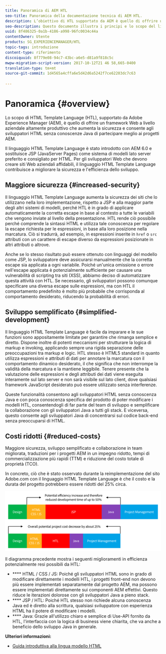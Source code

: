 ```yaml
---
title: Panoramica di AEM HTL
seo-title: Panoramica della documentazione tecnica di AEM HTL.
description: L’obiettivo di HTL supportato da AEM è quello di offrire un framework Web a livello aziendale altamente produttivo che aumenta la sicurezza e consente agli sviluppatori HTML senza conoscenze Java di partecipare meglio ai progetti AEM.
seo-description: Questo documento illustra i principi e lo scopo del linguaggio HTL (HTML Template Language) supportato da Adobe Experience Manager. HTL è un framework Web a livello aziendale altamente produttivo che aumenta la sicurezza e consente agli sviluppatori HTML senza conoscenze Java di partecipare meglio ai progetti AEM.
uuid: 8f486325-0a1b-4186-a998-96fc0034c44a
contentOwner: Utente
products: SG_EXPERIENCEMANAGER/HTL
topic-tags: introduzione
content-type: riferimento
discoiquuid: 8f779e08-94c7-43bc-a6e5-d81a9f818c5c
mwpw-migration-script-version: 2017-10-12T21 46 58,665-0400
translation-type: tm+mt
source-git-commit: 1d4565a4cffa6e5d42d6a5242f7ce62203dc7c63

---
```



# Panoramica {#overview}

Lo scopo di HTML Template Language (HTL), supportato da Adobe Experience Manager (AEM), è quello di offrire un framework Web a livello aziendale altamente produttivo che aumenta la sicurezza e consente agli sviluppatori HTML senza conoscenze Java di partecipare meglio ai progetti AEM.

Il linguaggio HTML Template Language è stato introdotto con AEM 6.0 e sostituisce JSP (JavaServer Pages) come sistema di modelli lato server preferito e consigliato per HTML. Per gli sviluppatori Web che devono creare siti Web aziendali affidabili, il linguaggio HTML Template Language contribuisce a migliorare la sicurezza e l'efficienza dello sviluppo.

## Maggiore sicurezza {#increased-security}

Il linguaggio HTML Template Language aumenta la sicurezza dei siti che lo utilizzano nella loro implementazione, rispetto a JSP e alla maggior parte degli altri sistemi di modelli, perché HTL è in grado di applicare automaticamente la corretta escape in base al contesto a tutte le variabili che vengono inviate al livello della presentazione. HTL rende ciò possibile perché comprende la sintassi HTML e utilizza tale conoscenza per regolare la escape richiesta per le espressioni, in base alla loro posizione nella marcatura. Ciò si tradurrà, ad esempio, in espressioni inserite in `href` o `src` attributi con un carattere di escape diverso da espressioni posizionate in altri attributi o altrove.

Anche se lo stesso risultato può essere ottenuto con linguaggi del modello come JSP, lo sviluppatore deve assicurarsi manualmente che la corretta escape sia applicata a ogni variabile. Poiché un'unica omissione o errore nell'escape applicata è potenzialmente sufficiente per causare una vulnerabilità di scripting tra siti (XSS), abbiamo deciso di automatizzare questa attività con HTL. Se necessario, gli sviluppatori possono comunque specificare una diversa escape sulle espressioni, ma con HTL il comportamento predefinito è molto più probabile che corrisponda al comportamento desiderato, riducendo la probabilità di errori.

## Sviluppo semplificato {#simplified-development}

Il linguaggio HTML Template Language è facile da imparare e le sue funzioni sono appositamente limitate per garantire che rimanga semplice e diretto. Dispone inoltre di potenti meccanismi per strutturare la logica di markup e invoking, applicando sempre una rigida separazione delle preoccupazioni tra markup e logic. HTL stesso è HTML5 standard in quanto utilizza espressioni e attributi di dati per annotare la marcatura con il comportamento dinamico desiderato, il che significa che non interrompe la validità della marcatura e la mantiene leggibile. Tenere presente che la valutazione delle espressioni e degli attributi dei dati viene eseguita interamente sul lato server e non sarà visibile sul lato client, dove qualsiasi framework JavaScript desiderato può essere utilizzato senza interferenze.

Queste funzionalità consentono agli sviluppatori HTML senza conoscenza Java e con poca conoscenza specifica del prodotto di poter modificare i modelli HTL, consentendogli di far parte del team di sviluppo e semplificare la collaborazione con gli sviluppatori Java a tutti gli stack. E viceversa, questo consente agli sviluppatori Java di concentrarsi sul codice back-end senza preoccuparsi di HTML.

## Costi ridotti {#reduced-costs}

Maggiore sicurezza, sviluppo semplificato e collaborazione in team migliorata, traduzioni per i progetti AEM in un impegno ridotto, tempi di commercializzazione più rapidi (TTM) e riduzione del costo totale di proprietà (TCO).

In concreto, ciò che è stato osservato durante la reimplementazione del sito Adobe.com con il linguaggio HTML Template Language è che il costo e la durata del progetto potrebbero essere ridotti del 25% circa.

![](assets/chlimage_1.png)

Il diagramma precedente mostra i seguenti miglioramenti in efficienza potenzialmente resi possibili da HTL:

* **** HTML / CSS / JS: Poiché gli sviluppatori HTML sono in grado di modificare direttamente i modelli HTL, i progetti front-end non devono più essere implementati separatamente dal progetto AEM, ma possono essere implementati direttamente sui componenti AEM effettivi. Questo riduce le iterazioni dolorose con gli sviluppatori Java a pieno stack.
* **** JSP / HTL: Poiché HTL stesso non richiede alcuna conoscenza Java ed è diretto alla scrittura, qualsiasi sviluppatore con esperienza HTML ha il potere di modificare i modelli.
* **** Java: Grazie all'utilizzo chiaro e semplice di Use-API fornito da HTL, l'interfaccia con la logica di business viene chiarita, che va anche a beneficio dello sviluppo Java in generale.

**Ulteriori informazioni:**

* [Guida introduttiva alla lingua modello HTML](getting-started.md)

